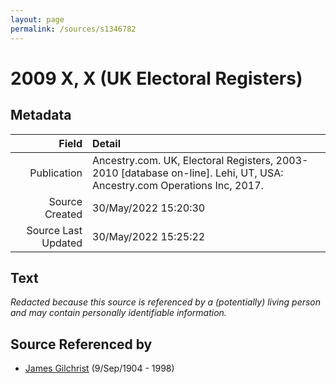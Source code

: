 ```yaml
---
layout: page
permalink: /sources/s1346782
---
```


# 2009 X, X (UK Electoral Registers)

## Metadata
Field | Detail
---:|:---
Publication | Ancestry.com. UK, Electoral Registers, 2003-2010 [database on-line]. Lehi, UT, USA: Ancestry.com Operations Inc, 2017.
Source Created | 30/May/2022 15:20:30
Source Last Updated | 30/May/2022 15:25:22

## Text

_Redacted because this source is referenced by a (potentially) living person and may contain personally identifiable information._

## Source Referenced by

* [James Gilchrist](../people/@43287262@-james-gilchrist-b1904-9-9-d1998.md) (9/Sep/1904 - 1998)
